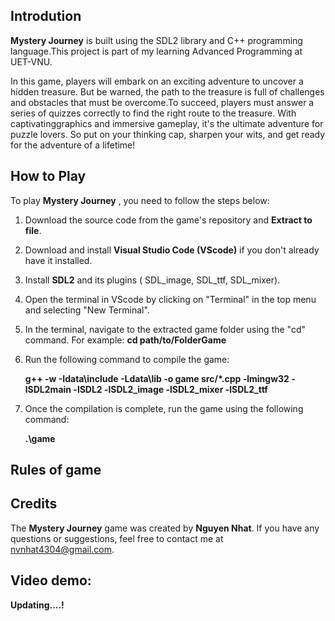 ## Introdution
 **Mystery Journey** is built using the SDL2 library and C++ programming language.This project is part of my learning Advanced Programming at UET-VNU.
 
In this game, players will embark on an exciting adventure to uncover a hidden treasure. But be warned, the path to the treasure is full of challenges and obstacles that must be overcome.To succeed, players must answer a series of quizzes correctly to find the right route to the treasure. With captivatinggraphics and immersive gameplay, it's the ultimate adventure for puzzle lovers. So put on your thinking cap, sharpen your wits, and get ready for the adventure of a lifetime!
## How to Play
  To play **Mystery Journey** , you need to follow the steps below:

  1. Download the source code from the game's repository and **Extract to file**.
  2. Download and install **Visual Studio Code (VScode)** if you don't already have it installed.
  3. Install **SDL2** and its plugins ( SDL_image, SDL_ttf, SDL_mixer).
  4. Open the terminal in VScode by clicking on "Terminal" in the top menu and selecting "New Terminal".
  5. In the terminal, navigate to the extracted game folder using the "cd" command. For example:
     **cd path/to/FolderGame**
  5. Run the following command to compile the game: 

     **g++ -w -Idata\include -Ldata\lib -o game src/*.cpp -lmingw32 -lSDL2main -lSDL2 -lSDL2_image -lSDL2_mixer -lSDL2_ttf**
  6. Once the compilation is complete, run the game using the following command:
  
     **.\game**
     
 ## Rules of game
 
   
 ## Credits
The  **Mystery Journey** game was created by **Nguyen Nhat**. If you have any questions or suggestions, feel free to contact me at nvnhat4304@gmail.com.    
  
## Video demo: 
  **Updating....!**
